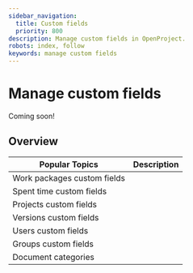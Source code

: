 ```yaml
---
sidebar_navigation:
  title: Custom fields
  priority: 800
description: Manage custom fields in OpenProject.
robots: index, follow
keywords: manage custom fields
---
```

# Manage custom fields

Coming soon!

## Overview

| Popular Topics              | Description |
| --------------------------- | :---------- |
| Work packages custom fields |             |
| Spent time custom fields    |             |
| Projects custom fields      |             |
| Versions custom fields      |             |
| Users custom fields         |             |
| Groups custom fields        |             |
| Document categories         |             |

